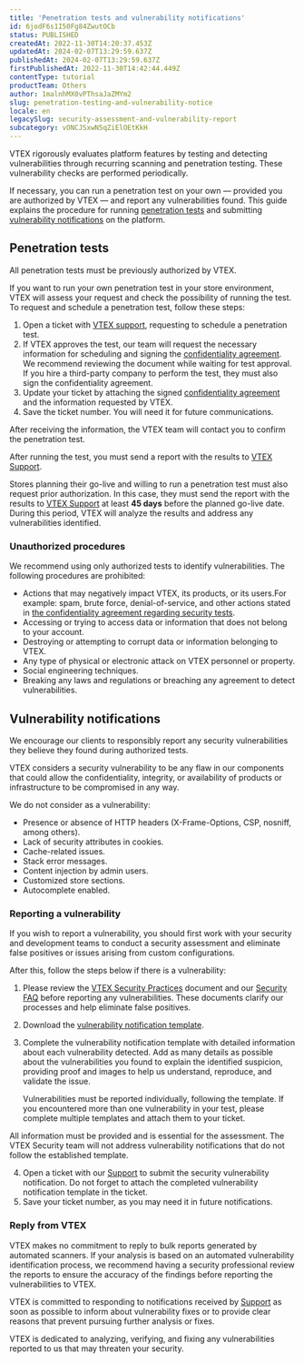 ```yaml
---
title: 'Penetration tests and vulnerability notifications'
id: 6jodF6s1I50Fg84ZwutOCb
status: PUBLISHED
createdAt: 2022-11-30T14:20:37.453Z
updatedAt: 2024-02-07T13:29:59.637Z
publishedAt: 2024-02-07T13:29:59.637Z
firstPublishedAt: 2022-11-30T14:42:44.449Z
contentType: tutorial
productTeam: Others
author: 1malnhMX0vPThsaJaZMYm2
slug: penetration-testing-and-vulnerability-notice
locale: en
legacySlug: security-assessment-and-vulnerability-report
subcategory: vONCJSxwN5qZiElOEtKkH
---
```


VTEX rigorously evaluates platform features by testing and detecting vulnerabilities through recurring scanning and penetration testing. These vulnerability checks are performed periodically.

If necessary, you can run a penetration test on your own — provided you are authorized by VTEX — and report any vulnerabilities found. This guide explains the procedure for running [penetration tests](#penetration-tests) and submitting [vulnerability notifications](#vulnerability-notifications) on the platform.

## Penetration tests

<div class="alert alert-warning">
  <p>All penetration tests must be previously authorized by VTEX.</p>
</div>

If you want to run your own penetration test in your store environment, VTEX will assess your request and check the possibility of running the test. To request and schedule a penetration test, follow these steps:

1. Open a ticket with [VTEX support](https://help.vtex.com/en/support), requesting to schedule a penetration test.
2. If VTEX approves the test, our team will request the necessary information for scheduling and signing the [confidentiality agreement](https://assets.ctfassets.net/alneenqid6w5/5iw8rN7CdSn7PHKvMMcO19/ab46ae4025d506e052dcef5974f9007f/Pentest_NDA_.zip). We recommend reviewing the document while waiting for test approval. If you hire a third-party company to perform the test, they must also sign the confidentiality agreement.
3. Update your ticket by attaching the signed [confidentiality agreement](https://assets.ctfassets.net/alneenqid6w5/5iw8rN7CdSn7PHKvMMcO19/ab46ae4025d506e052dcef5974f9007f/Pentest_NDA_.zip) and the information requested by VTEX.
4. Save the ticket number. You will need it for future communications.

After receiving the information, the VTEX team will contact you to confirm the penetration test.

After running the test, you must send a report with the results to [VTEX Support](https://help.vtex.com/en/support). 

<div class="alert alert-warning">
  <p>Stores planning their go-live and willing to run a penetration test must also request prior authorization. In this case, they must send the report with the results to <a href="https://help.vtex.com/en/support">VTEX Support</a> at least <strong>45 days</strong> before the planned go-live date. During this period, VTEX will analyze the results and address any vulnerabilities identified. </p>
</div>

### Unauthorized procedures

We recommend using only authorized tests to identify vulnerabilities. The following procedures are prohibited:

* Actions that may negatively impact VTEX, its products, or its users.For example: spam, brute force, denial-of-service, and other actions stated in [the confidentiality agreement regarding security tests](https://assets.ctfassets.net/alneenqid6w5/5iw8rN7CdSn7PHKvMMcO19/ab46ae4025d506e052dcef5974f9007f/Pentest_NDA_.zip).
* Accessing or trying to access data or information that does not belong to your account.
* Destroying or attempting to corrupt data or information belonging to VTEX.
* Any type of physical or electronic attack on VTEX personnel or property.
* Social engineering techniques.
* Breaking any laws and regulations or breaching any agreement to detect vulnerabilities.

## Vulnerability notifications

We encourage our clients to responsibly report any security vulnerabilities they believe they found during authorized tests.

VTEX considers a security vulnerability to be any flaw in our components that could allow the confidentiality, integrity, or availability of products or infrastructure to be compromised in any way.

We do not consider as a vulnerability:

* Presence or absence of HTTP headers (X-Frame-Options, CSP, nosniff, among others).
* Lack of security attributes in cookies.
* Cache-related issues.
* Stack error messages.
* Content injection by admin users.
* Customized store sections.
* Autocomplete enabled.

### Reporting a vulnerability

If you wish to report a vulnerability, you should first work with your security and development teams to conduct a security assessment and eliminate false positives or issues arising from custom configurations.

After this, follow the steps below if there is a vulnerability:

1. Please review the [VTEX Security Practices](https://vtex.com/us-en/security/security-practices/) document and our [Security FAQ](https://help.vtex.com/en/tutorial/the-risk-assessment-process--4K97IpqkpCpDYsZOSxtfkX#risk-assessment-na-vtex) before reporting any vulnerabilities. These documents clarify our processes and help eliminate false positives.
2. Download the [vulnerability notification template](https://assets.ctfassets.net/alneenqid6w5/7FNzoEpl67wH6crmW98If2/fdab37d3a7a49778abfaca7ca7531fe8/Modelo__Comunica____o_de_Vulnerabilidade_-_EN_v2.pdf).
3. Complete the vulnerability notification template with detailed information about each vulnerability detected. Add as many details as possible about the vulnerabilities you found to explain the identified suspicion, providing proof and images to help us understand, reproduce, and validate the issue.

    Vulnerabilities must be reported individually, following the template. If you encountered more than one vulnerability in your test, please complete multiple templates and attach them to your ticket.

  <div class="alert alert-warning">
    <p>All information must be provided and is essential for the assessment. The VTEX Security team will not address vulnerability notifications that do not follow the established template.</p>
  </div>

4. Open a ticket with our [Support](https://help.vtex.com/pt/support) to submit the security vulnerability notification. Do not forget to attach the completed vulnerability notification template in the ticket.
5. Save your ticket number, as you may need it in future notifications.

### Reply from VTEX

VTEX makes no commitment to reply to bulk reports generated by automated scanners. If your analysis is based on an automated vulnerability identification process, we recommend having a security professional review the reports to ensure the accuracy of the findings before reporting the vulnerabilities to VTEX.

VTEX is committed to responding to notifications received by [Support](https://help.vtex.com/en/support) as soon as possible to inform about vulnerability fixes or to provide clear reasons that prevent pursuing further analysis or fixes.

VTEX is dedicated to analyzing, verifying, and fixing any vulnerabilities reported to us that may threaten your security.
